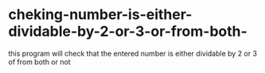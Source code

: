 # cheking-number-is-either-dividable-by-2-or-3-or-from-both-
this program will check that the entered number is either dividable by 2 or 3 of from both or not
